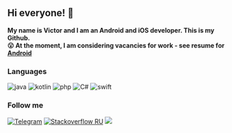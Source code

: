## Hi everyone! 👋
<b>My name is Victor and I am an Android and iOS developer. This is my Github.<br>
😮 At the moment, I am considering vacancies for work - see resume for <a href="https://cord-attraction-899.notion.site/Resume-9c591d0061cb40ab899cb87e520387da">Android</a><br></b>
### Languages 

![java](https://img.shields.io/badge/-Java-070c0f?style=for-the-badge)
![kotlin](https://img.shields.io/badge/-Kotlin-070c0f?style=for-the-badge)
![php](https://img.shields.io/badge/-PHP-070c0f?style=for-the-badge)
![C#](https://img.shields.io/badge/-C-070c0f?style=for-the-badge)
![swift](https://img.shields.io/badge/-Swift-070c0f?style=for-the-badge)

### Follow me

[![Telegram](https://img.shields.io/badge/-Telegram-070c0f?style=for-the-badge)](https://t.me/kotleni)
[![Stackoverflow RU](https://img.shields.io/badge/-Stackoverflow-070c0f?style=for-the-badge)](https://ru.stackoverflow.com/users/296757/kotleni)
<a href="https://raw.githubusercontent.com/kotleni/kotleni/master/gmail.md"><img src="https://img.shields.io/badge/-GMAIL-070c0f?style=for-the-badge"/></a>

<!-- 🤡: hello, how are you? -->
